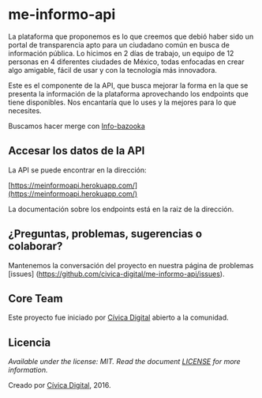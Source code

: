 # me-informo-api

La plataforma que proponemos es lo que creemos que debió haber sido un portal de transparencia apto para un ciudadano común en busca de información pública. Lo hicimos en 2 días de trabajo, un equipo de 12 personas en 4 diferentes ciudades de México, todas enfocadas en crear algo amigable, fácil de usar y con la tecnología más innovadora.

Este es el componente de la API, que busca mejorar la forma en la que se presenta la información de la plataforma aprovechando los endpoints que tiene disponibles. Nos encantaría que lo uses y la mejores para lo que necesites.

Buscamos hacer merge con [Info-bazooka](https://github.com/tlacoyodefrijol/info-bazooka)


## Accesar los datos de la API

La API se puede encontrar en la dirección:

[https://meinformoapi.herokuapp.com/](https://meinformoapi.herokuapp.com/)

La documentación sobre los endpoints está en la raiz de la dirección.


## ¿Preguntas, problemas, sugerencias o colaborar?

Mantenemos la conversación del proyecto en nuestra página de problemas [issues] (https://github.com/civica-digital/me-informo-api/issues).

## Core Team

Este proyecto fue iniciado por [Cívica Digital](http://civica.digital) abierto a la comunidad.

## Licencia

_Available under the license: MIT. Read the document [LICENSE](/LICENSE.md) for more information._

Creado por [Cívica Digital](http://civica.digital), 2016.
